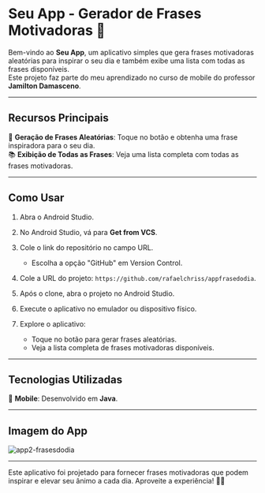 # **Seu App - Gerador de Frases Motivadoras 🚀**

Bem-vindo ao **Seu App**, um aplicativo simples que gera frases motivadoras aleatórias para inspirar o seu dia e também exibe uma lista com todas as frases disponíveis.  
Este projeto faz parte do meu aprendizado no curso de mobile do professor **Jamilton Damasceno**.

---

## **Recursos Principais**

📜 **Geração de Frases Aleatórias**: Toque no botão e obtenha uma frase inspiradora para o seu dia.  
📚 **Exibição de Todas as Frases**: Veja uma lista completa com todas as frases motivadoras.

---

## **Como Usar**

1. Abra o Android Studio.

2. No Android Studio, vá para **Get from VCS**.

3. Cole o link do repositório no campo URL.

   - Escolha a opção "GitHub" em Version Control.

4. Cole a URL do projeto: `https://github.com/rafaelchriss/appfrasedodia`.

5. Após o clone, abra o projeto no Android Studio.

6. Execute o aplicativo no emulador ou dispositivo físico.

7. Explore o aplicativo:
   - Toque no botão para gerar frases aleatórias.  
   - Veja a lista completa de frases motivadoras disponíveis.

---

## **Tecnologias Utilizadas**

📱 **Mobile**: Desenvolvido em **Java**.

---

## **Imagem do App**
![app2-frasesdodia](https://github.com/user-attachments/assets/646507ad-a02b-47b8-b9d7-3a4316203f03)




---

Este aplicativo foi projetado para fornecer frases motivadoras que podem inspirar e elevar seu ânimo a cada dia. Aproveite a experiência! 🚀✨
